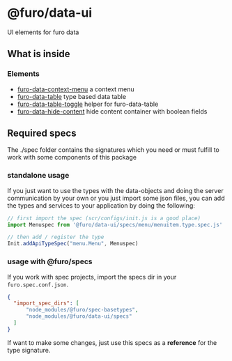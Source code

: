 # @furo/data-ui

UI elements for furo data


## What is inside

### Elements

- [furo-data-context-menu](https://components.furo.pro/?t=FuroDataContextMenu) a context menu 
- [furo-data-table](https://components.furo.pro/?t=FuroDataTable) type based data table
- [furo-data-table-toggle](https://components.furo.pro/?t=FuroDataTableToggle) helper for furo-data-table 
- [furo-data-hide-content](https://components.furo.pro/?t=FuroDataHideContent) hide content container with boolean fields


## Required specs

The ./spec folder contains the signatures which you need or must fulfill to work with some components of this package

### standalone usage
If you just want to use the types with the data-objects and doing the server communication by your own or you just import
some json files, you can add the types and services to your application by doing the following:

```javascript
// first import the spec (scr/configs/init.js is a good place)
import Menuspec from '@furo/data-ui/specs/menu/menuitem.type.spec.js'

// then add / register the type
Init.addApiTypeSpec("menu.Menu", Menuspec)
```


### usage with @furo/specs
If you work with spec projects, import the specs dir in your  `furo.spec.conf.json`. 
```json
{
  "import_spec_dirs": [
      "node_modules/@furo/spec-basetypes", 
      "node_modules/@furo/data-ui/specs"
  ]
}
```

If want to make some changes, just use this specs as a **reference** for the type signature.

